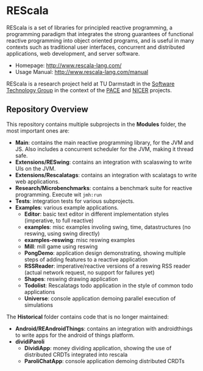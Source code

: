 # REScala

REScala is a set of libraries for principled reactive programming,
a programming paradigm that integrates the strong guarantees of functional reactive programming into object oriented programs,
and is useful in many contexts such as traditional user interfaces, concurrent and distributed applications, web development, and server software.

* Homepage: <http://www.rescala-lang.com/>
* Usage Manual: <http://www.rescala-lang.com/manual>

REScala is a research project held at TU Darmstadt in the
[Software Technology Group](http://www.stg.tu-darmstadt.de/)
in the context of the [PACE](http://www.pace-erc.eu/)
and [NICER](http://nicer.network/) projects.

## Repository Overview

This repository contains multiple subprojects in the __Modules__ folder, the most important ones are:

* __Main__: contains the main reactive programming library, for the JVM and JS.
  Also includes a concurrent scheduler for the JVM, making it thread safe.
* __Extensions/RESwing__: contains an integration with scalaswing to write UIs on the JVM.
* __Extensions/Rescalatags__: contains an integration with scalatags to write web applications.
* __Research/Microbenchmarks__: contains a benchmark suite for reactive programming.
  Execute wit `jmh:run`
* __Tests__: integration tests for various subprojects.
* __Examples__: various example applications.
  * __Editor__: basic text editor in different implementation styles (imperative, to full reactive)
  * __examples__: misc examples involing swing, time, datastructures (no reswing, using swing directly)
  * __examples-reswing__: misc reswing examples
  * __Mill__: mill game using reswing
  * __PongDemo__: application design demonstrating, showing multiple steps of adding features to a reactive application
  * __RSSReader__: imperative/reactive versions of a reswing RSS reader (actual network request, no support for failures yet)
  * __Shapes__: reswing drawing application
  * __Todolist__: Rescalatags todo application in the style of common todo applications
  * __Universe__: console application demoing parallel execution of simulations

The __Historical__ folder contains code that is no longer maintained:

* __Android/REAndroidThings__: contains an integration with androidthings to write apps for the android of things platform.
* __dividiParoli__
  * __DividiApp__: money dividing application, showing the use of distributed CRDTs integrated into rescala
  * __ParoliChatApp__: console application demoing distributed CRDTs
